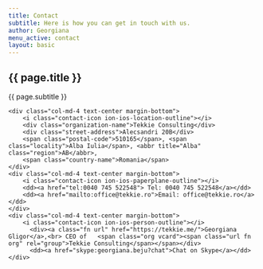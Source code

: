 ```yaml
---
title: Contact
subtitle: Here is how you can get in touch with us.
author: Georgiana
menu_active: contact
layout: basic
---
```


<div class="w-100 text-center mt-4 pt-4">
  <h2 class="section-intro-title">{{ page.title }}</h2>
  <p>{{ page.subtitle }}</p>
</div>

  <div class="row">

    <div class="col-md-4 text-center margin-bottom">
        <i class="contact-icon ion-ios-location-outline"></i>
        <div class="organization-name">Tekkie Consulting</div>
        <div class="street-address">Alecsandri 20B</div>  
        <span class="postal-code">510165</span>, <span class="locality">Alba Iulia</span>, <abbr title="Alba" class="region">AB</abbr>,
        <span class="country-name">Romania</span>
    </div>
    <div class="col-md-4 text-center margin-bottom">
        <i class="contact-icon ion-ios-paperplane-outline"></i>
        <dd><a href="tel:0040 745 522548"> Tel: 0040 745 522548</a></dd>
        <dd><a href="mailto:office@tekkie.ro">Email: office@tekkie.ro</a></dd>
    </div>
    <div class="col-md-4 text-center margin-bottom">
        <i class="contact-icon ion-ios-person-outline"></i>
          <div><a class="fn url" href="https://tekkie.me/">Georgiana Gligor</a>,<br> CEO of   <span class="org vcard"><span class="url fn org" rel="group">Tekkie Consulting</span></span></div>
          <dd><a href="skype:georgiana.beju?chat">Chat on Skype</a></dd>
    </div>
  </div>

<div class="container"><div id="map"></div></div>
